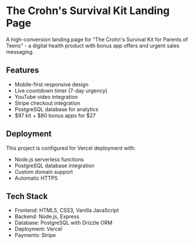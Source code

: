 # The Crohn's Survival Kit Landing Page

A high-conversion landing page for "The Crohn's Survival Kit for Parents of Teens" - a digital health product with bonus app offers and urgent sales messaging.

## Features

- Mobile-first responsive design
- Live countdown timer (7-day urgency)
- YouTube video integration
- Stripe checkout integration
- PostgreSQL database for analytics
- $97 kit + $80 bonus apps for $27

## Deployment

This project is configured for Vercel deployment with:
- Node.js serverless functions
- PostgreSQL database integration
- Custom domain support
- Automatic HTTPS

## Tech Stack

- Frontend: HTML5, CSS3, Vanilla JavaScript
- Backend: Node.js, Express
- Database: PostgreSQL with Drizzle ORM
- Deployment: Vercel
- Payments: Stripe